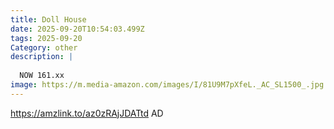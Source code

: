```yaml
---
title: Doll House
date: 2025-09-20T10:54:03.499Z
tags: 2025-09-20
Category: other
description: |
  
  NOW 161.xx
image: https://m.media-amazon.com/images/I/81U9M7pXfeL._AC_SL1500_.jpg
---
```

https://amzlink.to/az0zRAjJDATtd
AD